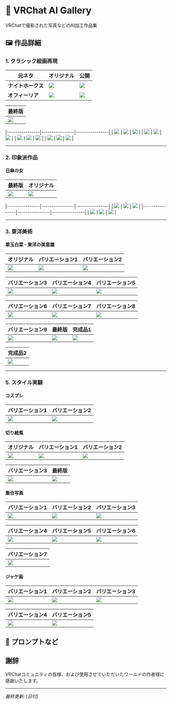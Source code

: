 # 🎨 VRChat AI Gallery

VRChatで撮影された写真などのAI加工作品集

## 🖼️ 作品詳細

### 1. クラシック絵画再現

| 元ネタ | オリジナル | 公開 |
|--------|-----------|----------|
| **ナイトホークス** | ![](images/1~5/001ナイトホークス000.jpg) | ![](images/1~5/001ナイトホークス00a.jpg) |
| **オフィーリア** | ![](images/1~5/002オフィーリア000.jpg) | ![](images/1~5/002オフィーリア00a.jpg) |


| 最終版 |
|----------------|
| ![](images/1~5/003ヴィーナスの誕生00a.jpg) 

|----------------|----------------|----------------|
| ![](images/1~5/003ヴィーナスの誕生001.jpg) | ![](images/1~5/003ヴィーナスの誕生002.jpg) | ![](images/1~5/003ヴィーナスの誕生003.jpg) |
| ![](images/1~5/003ヴィーナスの誕生004.jpg) | ![](images/1~5/003ヴィーナスの誕生005.jpg) | ![](images/1~5/003ヴィーナスの誕生006.jpg) |
| ![](images/1~5/003ヴィーナスの誕生007.jpg) | ![](images/1~5/003ヴィーナスの誕生008.jpg) | ![](images/1~5/003ヴィーナスの誕生009.jpg) |
| ![](images/1~5/003ヴィーナスの誕生010.jpg) | ![](images/1~5/003ヴィーナスの誕生011.jpg) | ![](images/1~5/003ヴィーナスの誕生012.jpg) |


---

### 2. 印象派作品

#### 日傘の女

| 最終版 | オリジナル |
|----------------|-----------|
| ![](images/1~5/004日傘の女00a.jpg) | ![](images/1~5/004日傘の女000.jpg) |


|----------------|----------------|----------------|
| ![](images/1~5/004日傘の女001.jpg) | ![](images/1~5/004日傘の女002.jpg) | ![](images/1~5/004日傘の女003.jpg) |
|----------------|----------------|----------------|
| ![](images/1~5/004日傘の女004.jpg) | ![](images/1~5/004日傘の女005.jpg) | ![](images/1~5/004日傘の女006.jpg) |



---

### 3. 東洋美術

#### 翠玉白菜 - 東洋の美意識

| オリジナル | バリエーション1 | バリエーション2 |
|-----------|----------------|----------------|
| ![](images/1~5/005翠玉白菜000.jpg) | ![](images/1~5/005翠玉白菜001.jpg) | ![](images/1~5/005翠玉白菜002.jpg) |

| バリエーション3 | バリエーション4 | バリエーション5 |
|----------------|----------------|----------------|
| ![](images/1~5/005翠玉白菜003.jpg) | ![](images/1~5/005翠玉白菜004.jpg) | ![](images/1~5/005翠玉白菜005.jpg) |

| バリエーション6 | バリエーション7 | バリエーション8 |
|----------------|----------------|----------------|
| ![](images/1~5/005翠玉白菜006.jpg) | ![](images/1~5/005翠玉白菜007.jpg) | ![](images/1~5/005翠玉白菜008.jpg) |

| バリエーション9 | 最終版 | 完成品1 |
|----------------|--------|---------|
| ![](images/1~5/005翠玉白菜009.jpg) | ![](images/1~5/005翠玉白菜00a.jpg) | ![](images/1~5/005翠玉白菜010.jpg) |

| 完成品2 |
|---------|
| ![](images/1~5/005翠玉白菜011.jpg) |

---

### 5. スタイル実験

#### コスプレ

| バリエーション1 | バリエーション2 |
|----------------|----------------|
| ![](images/1~5/習作「コスプレ」001.jpg) | ![](images/1~5/習作「コスプレ」002.jpg) |


#### 切り絵風

| オリジナル | バリエーション1 | バリエーション2 |
|-----------|----------------|----------------|
| ![](images/1~5/習作「切り絵風」000.jpg) | ![](images/1~5/習作「切り絵風」001.jpg) | ![](images/1~5/習作「切り絵風」002.jpg) |

| バリエーション3 | 最終版 |
|----------------|--------|
| ![](images/1~5/習作「切り絵風」003.jpg) | ![](images/1~5/習作「切り絵風」00a.jpg) |

#### 集合写真

| バリエーション1 | バリエーション2 | バリエーション3 |
|----------------|----------------|----------------|
| ![](images/1~5/習作「集合写真」001.jpg) | ![](images/1~5/習作「集合写真」002.jpg) | ![](images/1~5/習作「集合写真」003.jpg) |

| バリエーション4 | バリエーション5 | バリエーション6 |
|----------------|----------------|----------------|
| ![](images/1~5/習作「集合写真」004.jpg) | ![](images/1~5/習作「集合写真」005.jpg) | ![](images/1~5/習作「集合写真」006.jpg) |

| バリエーション7 |
|----------------|
| ![](images/1~5/習作「集合写真」007.jpg) |

#### ジャケ画

| バリエーション1 | バリエーション2 | バリエーション3 |
|----------------|----------------|----------------|
| ![](images/1~5/習作「ニルヴァーナ」001.jpg) | ![](images/1~5/習作「ニルヴァーナ」002.jpg) | ![](images/1~5/習作「ニルヴァーナ」003.jpg) |

| バリエーション4 | バリエーション5 |
|----------------|----------------|
| ![](images/1~5/習作「ニルヴァーナ」004.jpg) | ![](images/1~5/習作「ニルヴァーナ」005.jpg) |


## 📝 プロンプトなど



## 謝辞

VRChatコミュニティの皆様、および使用させていただいたワールドの作者様に感謝いたします。

---

*最終更新: [日付]*
